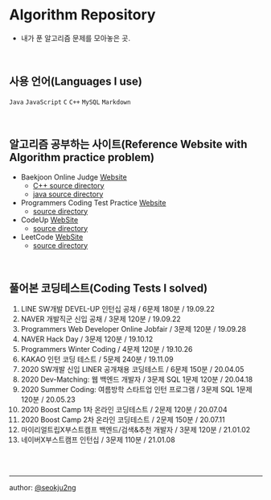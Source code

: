 # Algorithm Repository

- 내가 푼 알고리즘 문제를 모아놓은 곳.

<br>

## 사용 언어(Languages I use)
`Java` `JavaScript` `C` `C++` `MySQL` `Markdown`

<br>

## 알고리즘 공부하는 사이트(Reference Website with Algorithm practice problem)
  * Baekjoon Online Judge [Website](https://www.acmicpc.net/user/ehddnwnd)
    * [C++ source directory](https://github.com/seokju2ng/Algorithm/tree/master/Baekjoon/cpp)
    * [java source directory](https://github.com/seokju2ng/Algorithm/tree/master/Baekjoon/java/src/net/acmicpc)
  * Programmers Coding Test Practice [Website](https://programmers.co.kr/learn/challenges)
    * [source directory](https://github.com/seokju2ng/Algorithm/tree/master/ProgrammersPractice/src)
  * CodeUp [WebSite](https://codeup.kr/userinfo.php?user=ehddnwnd)
    * [source directory](https://github.com/seokju2ng/Algorithm/tree/master/CodeUp)
  * LeetCode [WebSite](https://leetcode.com/seokju2ng/)
    * [source directory](https://github.com/seokju2ng/Algorithm/tree/master/LeetCode)
<br>

## 풀어본 코딩테스트(Coding Tests I solved)
  1. LINE SW개발 DEVEL-UP 인턴십 공채 / 6문제 180분 / 19.09.22
  2. NAVER 개발직군 신입 공채 / 3문제 120분 / 19.09.22
  3. Programmers Web Developer Online Jobfair / 3문제 120분 / 19.09.28
  4. NAVER Hack Day / 3문제 120분 / 19.10.12
  5. Programmers Winter Coding / 4문제 120분 / 19.10.26
  6. KAKAO 인턴 코딩 테스트 / 5문제 240분 / 19.11.09
  7. 2020 SW개발 신입 LINER 공개채용 코딩테스트 / 6문제 150분 / 20.04.05
  8. 2020 Dev-Matching: 웹 백엔드 개발자 / 3문제 SQL 1문제 120분 / 20.04.18
  9. 2020 Summer Coding: 여름방학 스타트업 인턴 프로그램 / 3문제 SQL 1문제 120분 / 20.05.23
  10. 2020 Boost Camp 1차 온라인 코딩테스트 / 2문제 120분 / 20.07.04
  11. 2020 Boost Camp 2차 온라인 코딩테스트 / 2문제 150분 / 20.07.11
  12. 마이리얼트립X부스트캠프 백엔드/검색&추천 개발자 / 3문제 120분 / 21.01.02
  13. 네이버X부스트캠프 인턴십 / 3문제 110분 / 21.01.08

<br><br>
***
author: [@seokju2ng](https://github.com/seokju2ng)
